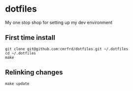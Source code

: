 # dotfiles

My one stop shop for setting up my dev environment

## First time install

``` shell
git clone git@github.com:cmrfrd/dotfiles.git ~/.dotfiles
cd ~/.dotfiles
make
```

## Relinking changes

``` shell
make update
```
